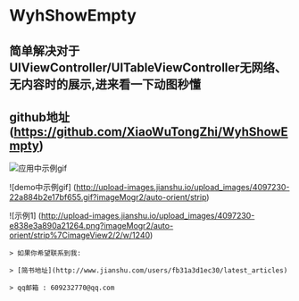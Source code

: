 # WyhShowEmpty

## 简单解决对于UIViewController/UITableViewController无网络、无内容时的展示,进来看一下动图秒懂

## github地址 (https://github.com/XiaoWuTongZhi/WyhShowEmpty)


![应用中示例gif](http://upload-images.jianshu.io/upload_images/4097230-7e764ae1adb0c397.gif?imageMogr2/auto-orient/strip)

![demo中示例gif] (http://upload-images.jianshu.io/upload_images/4097230-22a884b2e17bf655.gif?imageMogr2/auto-orient/strip)


![示例1] (http://upload-images.jianshu.io/upload_images/4097230-e838e3a890a21264.png?imageMogr2/auto-orient/strip%7CimageView2/2/w/1240)


```
> 如果你希望联系到我:

> [简书地址](http://www.jianshu.com/users/fb31a3d1ec30/latest_articles)

> qq邮箱 : 609232770@qq.com 
